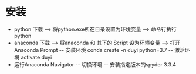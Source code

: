 # 安装
  - python 下载 --> 将python.exe所在目录设置为环境变量 --> 命令行执行 python
  - anaconda 下载 --> 将anaconda 和 其下的 Script 设为环境变量 --> 打开Anaconda Prompt
    -- 安装环境 conda create -n duyi python=3.7
    -- 激活环境 activate duyi
  - 运行Anaconda Navigator
    -- 切换环境
    -- 安装指定版本的spyder 3.3.4